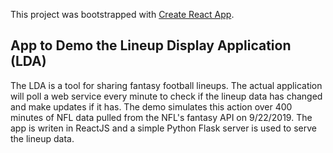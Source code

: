 This project was bootstrapped with [Create React App](https://github.com/facebook/create-react-app).

## App to Demo the Lineup Display Application (LDA)
The LDA is a tool for sharing fantasy football lineups.  The actual application will poll a web service every minute to check if the lineup data has changed and make updates if it has.  The demo simulates this action over 400 minutes of NFL data pulled from the NFL's fantasy API on 9/22/2019.  The app is writen in ReactJS and a simple Python Flask server is used to serve the lineup data.

